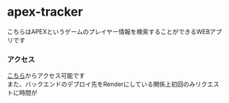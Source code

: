# apex-tracker
こちらはAPEXというゲームのプレイヤー情報を検索することができるWEBアプリです
### アクセス
[こちら](https://apex-tracker-nine.vercel.app/)からアクセス可能です  
また、バックエンドのデプロイ先をRenderにしている関係上初回のみリクエストに時間が
